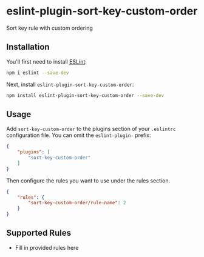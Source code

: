 # eslint-plugin-sort-key-custom-order

Sort key rule with custom ordering

## Installation

You'll first need to install [ESLint](https://eslint.org/):

```sh
npm i eslint --save-dev
```

Next, install `eslint-plugin-sort-key-custom-order`:

```sh
npm install eslint-plugin-sort-key-custom-order --save-dev
```

## Usage

Add `sort-key-custom-order` to the plugins section of your `.eslintrc` configuration file. You can omit the `eslint-plugin-` prefix:

```json
{
    "plugins": [
        "sort-key-custom-order"
    ]
}
```


Then configure the rules you want to use under the rules section.

```json
{
    "rules": {
        "sort-key-custom-order/rule-name": 2
    }
}
```

## Supported Rules

* Fill in provided rules here


